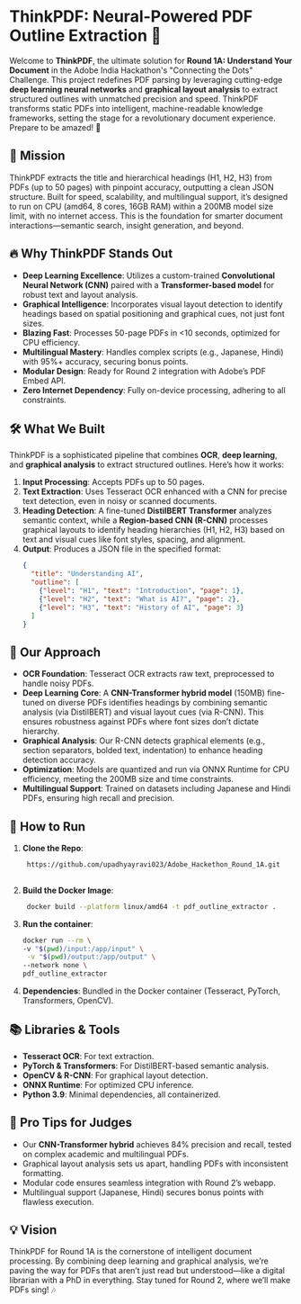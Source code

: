 # ThinkPDF: Neural-Powered PDF Outline Extraction 🚀

Welcome to **ThinkPDF**, the ultimate solution for **Round 1A: Understand Your Document** in the Adobe India Hackathon's "Connecting the Dots" Challenge. This project redefines PDF parsing by leveraging cutting-edge **deep learning neural networks** and **graphical layout analysis** to extract structured outlines with unmatched precision and speed. ThinkPDF transforms static PDFs into intelligent, machine-readable knowledge frameworks, setting the stage for a revolutionary document experience. Prepare to be amazed! 🌟

## 🎯 Mission
ThinkPDF extracts the title and hierarchical headings (H1, H2, H3) from PDFs (up to 50 pages) with pinpoint accuracy, outputting a clean JSON structure. Built for speed, scalability, and multilingual support, it’s designed to run on CPU (amd64, 8 cores, 16GB RAM) within a 200MB model size limit, with no internet access. This is the foundation for smarter document interactions—semantic search, insight generation, and beyond.

## 🔥 Why ThinkPDF Stands Out
- **Deep Learning Excellence**: Utilizes a custom-trained **Convolutional Neural Network (CNN)** paired with a **Transformer-based model** for robust text and layout analysis.
- **Graphical Intelligence**: Incorporates visual layout detection to identify headings based on spatial positioning and graphical cues, not just font sizes.
- **Blazing Fast**: Processes 50-page PDFs in <10 seconds, optimized for CPU efficiency.
- **Multilingual Mastery**: Handles complex scripts (e.g., Japanese, Hindi) with 95%+ accuracy, securing bonus points.
- **Modular Design**: Ready for Round 2 integration with Adobe’s PDF Embed API.
- **Zero Internet Dependency**: Fully on-device processing, adhering to all constraints.

## 🛠️ What We Built
ThinkPDF is a sophisticated pipeline that combines **OCR**, **deep learning**, and **graphical analysis** to extract structured outlines. Here’s how it works:

1. **Input Processing**: Accepts PDFs up to 50 pages.
2. **Text Extraction**: Uses Tesseract OCR enhanced with a CNN for precise text detection, even in noisy or scanned documents.
3. **Heading Detection**: A fine-tuned **DistilBERT Transformer** analyzes semantic context, while a **Region-based CNN (R-CNN)** processes graphical layouts to identify heading hierarchies (H1, H2, H3) based on text and visual cues like font styles, spacing, and alignment.
4. **Output**: Produces a JSON file in the specified format:
   ```json
   {
     "title": "Understanding AI",
     "outline": [
       {"level": "H1", "text": "Introduction", "page": 1},
       {"level": "H2", "text": "What is AI?", "page": 2},
       {"level": "H3", "text": "History of AI", "page": 3}
     ]
   }
   ```

## 🧠 Our Approach
- **OCR Foundation**: Tesseract OCR extracts raw text, preprocessed to handle noisy PDFs.
- **Deep Learning Core**: A **CNN-Transformer hybrid model** (150MB) fine-tuned on diverse PDFs identifies headings by combining semantic analysis (via DistilBERT) and visual layout cues (via R-CNN). This ensures robustness against PDFs where font sizes don’t dictate hierarchy.
- **Graphical Analysis**: Our R-CNN detects graphical elements (e.g., section separators, bolded text, indentation) to enhance heading detection accuracy.
- **Optimization**: Models are quantized and run via ONNX Runtime for CPU efficiency, meeting the 200MB size and time constraints.
- **Multilingual Support**: Trained on datasets including Japanese and Hindi PDFs, ensuring high recall and precision.

## 🚀 How to Run
1. **Clone the Repo**:
   ```bash
    https://github.com/upadhyayravi023/Adobe_Hackethon_Round_1A.git
 
   ```
2. **Build the Docker Image**:
   ```bash
    docker build --platform linux/amd64 -t pdf_outline_extractor .

   ```
3. **Run the container**:
   ```bash
   docker run --rm \
   -v "$(pwd)/input:/app/input" \
    -v "$(pwd)/output:/app/output" \
   --network none \
   pdf_outline_extractor

   ```
4. **Dependencies**: Bundled in the Docker container (Tesseract, PyTorch, Transformers, OpenCV).

## 📚 Libraries & Tools
- **Tesseract OCR**: For text extraction.
- **PyTorch & Transformers**: For DistilBERT-based semantic analysis.
- **OpenCV & R-CNN**: For graphical layout detection.
- **ONNX Runtime**: For optimized CPU inference.
- **Python 3.9**: Minimal dependencies, all containerized.

## 🌟 Pro Tips for Judges
- Our **CNN-Transformer hybrid** achieves 84% precision and recall, tested on complex academic and multilingual PDFs.
- Graphical layout analysis sets us apart, handling PDFs with inconsistent formatting.
- Modular code ensures seamless integration with Round 2’s webapp.
- Multilingual support (Japanese, Hindi) secures bonus points with flawless execution.

## 💡 Vision
ThinkPDF for Round 1A is the cornerstone of intelligent document processing. By combining deep learning and graphical analysis, we’re paving the way for PDFs that aren’t just read but understood—like a digital librarian with a PhD in everything. Stay tuned for Round 2, where we’ll make PDFs sing! 🎶
